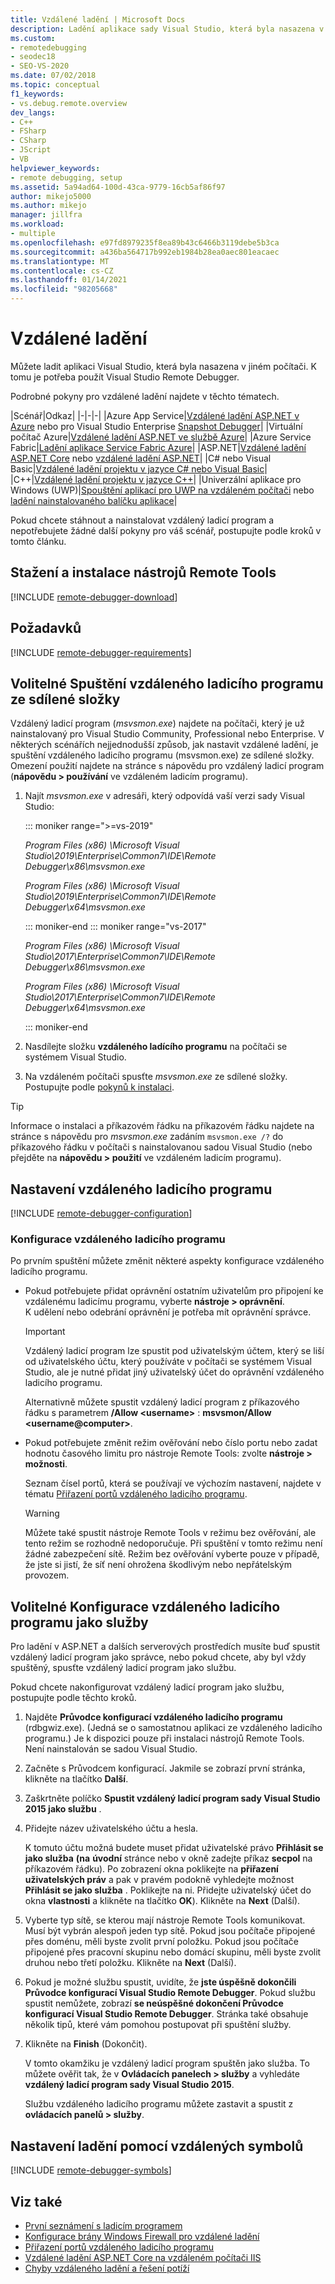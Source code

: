 ```yaml
---
title: Vzdálené ladění | Microsoft Docs
description: Ladění aplikace sady Visual Studio, která byla nasazena v jiném počítači pomocí vzdáleného ladicího programu sady Visual Studio.
ms.custom:
- remotedebugging
- seodec18
- SEO-VS-2020
ms.date: 07/02/2018
ms.topic: conceptual
f1_keywords:
- vs.debug.remote.overview
dev_langs:
- C++
- FSharp
- CSharp
- JScript
- VB
helpviewer_keywords:
- remote debugging, setup
ms.assetid: 5a94ad64-100d-43ca-9779-16cb5af86f97
author: mikejo5000
ms.author: mikejo
manager: jillfra
ms.workload:
- multiple
ms.openlocfilehash: e97fd8979235f8ea89b43c6466b3119debe5b3ca
ms.sourcegitcommit: a436ba564717b992eb1984b28ea0aec801eacaec
ms.translationtype: MT
ms.contentlocale: cs-CZ
ms.lasthandoff: 01/14/2021
ms.locfileid: "98205668"
---
```

# <a name="remote-debugging"></a>Vzdálené ladění
Můžete ladit aplikaci Visual Studio, která byla nasazena v jiném počítači. K tomu je potřeba použít Visual Studio Remote Debugger.

Podrobné pokyny pro vzdálené ladění najdete v těchto tématech.

|Scénář|Odkaz|
|-|-|-|
|Azure App Service|[Vzdálené ladění ASP.NET v Azure](../debugger/remote-debugging-azure.md) nebo pro Visual Studio Enterprise [Snapshot Debugger](../debugger/debug-live-azure-applications.md)|
|Virtuální počítač Azure|[Vzdálené ladění ASP.NET ve službě Azure](../debugger/remote-debugging-azure.md)|
|Azure Service Fabric|[Ladění aplikace Service Fabric Azure](/azure/service-fabric/service-fabric-debugging-your-application#debug-a-remote-service-fabric-application)|
|ASP.NET|[Vzdálené ladění ASP.NET Core](../debugger/remote-debugging-aspnet-on-a-remote-iis-computer.md) nebo [vzdálené ladění ASP.NET](../debugger/remote-debugging-aspnet-on-a-remote-iis-7-5-computer.md)|
|C# nebo Visual Basic|[Vzdálené ladění projektu v jazyce C# nebo Visual Basic](../debugger/remote-debugging-csharp.md)|
|C++|[Vzdálené ladění projektu v jazyce C++](../debugger/remote-debugging-cpp.md)|
|Univerzální aplikace pro Windows (UWP)|[Spouštění aplikací pro UWP na vzdáleném počítači](../debugger/run-windows-store-apps-on-a-remote-machine.md) nebo [ladění nainstalovaného balíčku aplikace](../debugger/debug-installed-app-package.md)|

Pokud chcete stáhnout a nainstalovat vzdálený ladicí program a nepotřebujete žádné další pokyny pro váš scénář, postupujte podle kroků v tomto článku.

## <a name="download-and-install-the-remote-tools"></a>Stažení a instalace nástrojů Remote Tools

[!INCLUDE [remote-debugger-download](../debugger/includes/remote-debugger-download.md)]

## <a name="requirements"></a><a name="requirements_msvsmon"></a> Požadavků

[!INCLUDE [remote-debugger-requirements](../debugger/includes/remote-debugger-requirements.md)]

## <a name="optional-to-run-the-remote-debugger-from-a-file-share"></a><a name="fileshare_msvsmon"></a> Volitelné Spuštění vzdáleného ladicího programu ze sdílené složky

Vzdálený ladicí program (*msvsmon.exe*) najdete na počítači, který je už nainstalovaný pro Visual Studio Community, Professional nebo Enterprise. V některých scénářích nejjednodušší způsob, jak nastavit vzdálené ladění, je spuštění vzdáleného ladicího programu (msvsmon.exe) ze sdílené složky. Omezení použití najdete na stránce s nápovědu pro vzdálený ladicí program (**nápovědu > používání** ve vzdáleném ladicím programu).

1. Najít *msvsmon.exe* v adresáři, který odpovídá vaší verzi sady Visual Studio:

   ::: moniker range=">=vs-2019"

   *Program Files (x86) \Microsoft Visual Studio\2019\Enterprise\Common7\IDE\Remote Debugger\x86\msvsmon.exe*

   *Program Files (x86) \Microsoft Visual Studio\2019\Enterprise\Common7\IDE\Remote Debugger\x64\msvsmon.exe*

   ::: moniker-end
   ::: moniker range="vs-2017"

   *Program Files (x86) \Microsoft Visual Studio\2017\Enterprise\Common7\IDE\Remote Debugger\x86\msvsmon.exe*

   *Program Files (x86) \Microsoft Visual Studio\2017\Enterprise\Common7\IDE\Remote Debugger\x64\msvsmon.exe*

   ::: moniker-end

2. Nasdílejte složku **vzdáleného ladícího programu** na počítači se systémem Visual Studio.

3. Na vzdáleném počítači spusťte *msvsmon.exe* ze sdílené složky. Postupujte podle [pokynů k instalaci](#bkmk_setup).

> [!TIP]
> Informace o instalaci a příkazovém řádku na příkazovém řádku najdete na stránce s nápovědu pro *msvsmon.exe* zadáním ``msvsmon.exe /?`` do příkazového řádku v počítači s nainstalovanou sadou Visual Studio (nebo přejděte na **nápovědu > použití** ve vzdáleném ladicím programu).

## <a name="set-up-the-remote-debugger"></a><a name="bkmk_setup"></a> Nastavení vzdáleného ladicího programu

[!INCLUDE [remote-debugger-configuration](../debugger/includes/remote-debugger-configuration.md)]

### <a name="configure-the-remote-debugger"></a><a name="configure_msvsmon"></a> Konfigurace vzdáleného ladicího programu
Po prvním spuštění můžete změnit některé aspekty konfigurace vzdáleného ladicího programu.

- Pokud potřebujete přidat oprávnění ostatním uživatelům pro připojení ke vzdálenému ladicímu programu, vyberte **nástroje > oprávnění**. K udělení nebo odebrání oprávnění je potřeba mít oprávnění správce.

     > [!IMPORTANT]
     > Vzdálený ladicí program lze spustit pod uživatelským účtem, který se liší od uživatelského účtu, který používáte v počítači se systémem Visual Studio, ale je nutné přidat jiný uživatelský účet do oprávnění vzdáleného ladicího programu.

     Alternativně můžete spustit vzdálený ladicí program z příkazového řádku s parametrem **/Allow \<username>** : **msvsmon/Allow \<username@computer>**.

- Pokud potřebujete změnit režim ověřování nebo číslo portu nebo zadat hodnotu časového limitu pro nástroje Remote Tools: zvolte **nástroje > možnosti**.

     Seznam čísel portů, která se používají ve výchozím nastavení, najdete v tématu [Přiřazení portů vzdáleného ladicího programu](../debugger/remote-debugger-port-assignments.md).

     > [!WARNING]
     > Můžete také spustit nástroje Remote Tools v režimu bez ověřování, ale tento režim se rozhodně nedoporučuje. Při spuštění v tomto režimu není žádné zabezpečení sítě. Režim bez ověřování vyberte pouze v případě, že jste si jistí, že síť není ohrožena škodlivým nebo nepřátelským provozem.

## <a name="optional-configure-the-remote-debugger-as-a-service"></a><a name="bkmk_configureService"></a> Volitelné Konfigurace vzdáleného ladicího programu jako služby
Pro ladění v ASP.NET a dalších serverových prostředích musíte buď spustit vzdálený ladicí program jako správce, nebo pokud chcete, aby byl vždy spuštěný, spusťte vzdálený ladicí program jako službu.

 Pokud chcete nakonfigurovat vzdálený ladicí program jako službu, postupujte podle těchto kroků.

1. Najděte **Průvodce konfigurací vzdáleného ladicího programu** (rdbgwiz.exe). (Jedná se o samostatnou aplikaci ze vzdáleného ladicího programu.) Je k dispozici pouze při instalaci nástrojů Remote Tools. Není nainstalován se sadou Visual Studio.

2. Začněte s Průvodcem konfigurací. Jakmile se zobrazí první stránka, klikněte na tlačítko **Další**.

3. Zaškrtněte políčko **Spustit vzdálený ladicí program sady Visual Studio 2015 jako službu** .

4. Přidejte název uživatelského účtu a hesla.

    K tomuto účtu možná budete muset přidat uživatelské právo **Přihlásit se jako služba** **(na** **úvodní** stránce nebo v okně zadejte příkaz **secpol** na příkazovém řádku). Po zobrazení okna poklikejte na **přiřazení uživatelských práv** a pak v pravém podokně vyhledejte možnost **Přihlásit se jako služba** . Poklikejte na ni. Přidejte uživatelský účet do okna **vlastnosti** a klikněte na tlačítko **OK**). Klikněte na **Next** (Další).

5. Vyberte typ sítě, se kterou mají nástroje Remote Tools komunikovat. Musí být vybrán alespoň jeden typ sítě. Pokud jsou počítače připojené přes doménu, měli byste zvolit první položku. Pokud jsou počítače připojené přes pracovní skupinu nebo domácí skupinu, měli byste zvolit druhou nebo třetí položku. Klikněte na **Next** (Další).

6. Pokud je možné službu spustit, uvidíte, že **jste úspěšně dokončili Průvodce konfigurací Visual Studio Remote Debugger**. Pokud službu spustit nemůžete, zobrazí **se neúspěšné dokončení Průvodce konfigurací Visual Studio Remote Debugger**. Stránka také obsahuje několik tipů, které vám pomohou postupovat při spuštění služby.

7. Klikněte na **Finish** (Dokončit).

   V tomto okamžiku je vzdálený ladicí program spuštěn jako služba. To můžete ověřit tak, že v **Ovládacích panelech > služby** a vyhledáte **vzdálený ladicí program sady Visual Studio 2015**.

   Službu vzdáleného ladicího programu můžete zastavit a spustit z **ovládacích panelů > služby**.

## <a name="set-up-debugging-with-remote-symbols"></a>Nastavení ladění pomocí vzdálených symbolů

[!INCLUDE [remote-debugger-symbols](../debugger/includes/remote-debugger-symbols.md)]

## <a name="see-also"></a>Viz také

- [První seznámení s ladicím programem](../debugger/debugger-feature-tour.md)
- [Konfigurace brány Windows Firewall pro vzdálené ladění](../debugger/configure-the-windows-firewall-for-remote-debugging.md)
- [Přiřazení portů vzdáleného ladicího programu](../debugger/remote-debugger-port-assignments.md)
- [Vzdálené ladění ASP.NET Core na vzdáleném počítači IIS](../debugger/remote-debugging-aspnet-on-a-remote-iis-computer.md)
- [Chyby vzdáleného ladění a řešení potíží](../debugger/remote-debugging-errors-and-troubleshooting.md)